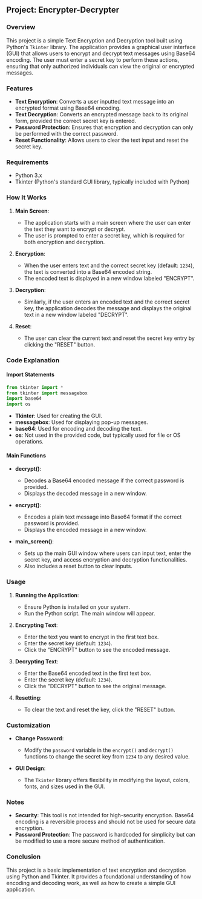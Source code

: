 ## Project: Encrypter-Decrypter

### Overview
This project is a simple Text Encryption and Decryption tool built using Python's `Tkinter` library. The application provides a graphical user interface (GUI) that allows users to encrypt and decrypt text messages using Base64 encoding. The user must enter a secret key to perform these actions, ensuring that only authorized individuals can view the original or encrypted messages.

### Features
- **Text Encryption**: Converts a user inputted text message into an encrypted format using Base64 encoding.
- **Text Decryption**: Converts an encrypted message back to its original form, provided the correct secret key is entered.
- **Password Protection**: Ensures that encryption and decryption can only be performed with the correct password.
- **Reset Functionality**: Allows users to clear the text input and reset the secret key.

### Requirements
- Python 3.x
- Tkinter (Python's standard GUI library, typically included with Python)

### How It Works
1. **Main Screen**:
   - The application starts with a main screen where the user can enter the text they want to encrypt or decrypt.
   - The user is prompted to enter a secret key, which is required for both encryption and decryption.

2. **Encryption**:
   - When the user enters text and the correct secret key (default: `1234`), the text is converted into a Base64 encoded string.
   - The encoded text is displayed in a new window labeled "ENCRYPT".

3. **Decryption**:
   - Similarly, if the user enters an encoded text and the correct secret key, the application decodes the message and displays the original text in a new window labeled "DECRYPT".

4. **Reset**:
   - The user can clear the current text and reset the secret key entry by clicking the "RESET" button.

### Code Explanation

#### Import Statements
```python
from tkinter import *
from tkinter import messagebox
import base64
import os
```
- **Tkinter**: Used for creating the GUI.
- **messagebox**: Used for displaying pop-up messages.
- **base64**: Used for encoding and decoding the text.
- **os**: Not used in the provided code, but typically used for file or OS operations.

#### Main Functions

- **decrypt()**:
  - Decodes a Base64 encoded message if the correct password is provided.
  - Displays the decoded message in a new window.

- **encrypt()**:
  - Encodes a plain text message into Base64 format if the correct password is provided.
  - Displays the encoded message in a new window.

- **main_screen()**:
  - Sets up the main GUI window where users can input text, enter the secret key, and access encryption and decryption functionalities.
  - Also includes a reset button to clear inputs.

### Usage

1. **Running the Application**:
   - Ensure Python is installed on your system.
   - Run the Python script. The main window will appear.

2. **Encrypting Text**:
   - Enter the text you want to encrypt in the first text box.
   - Enter the secret key (default: `1234`).
   - Click the "ENCRYPT" button to see the encoded message.

3. **Decrypting Text**:
   - Enter the Base64 encoded text in the first text box.
   - Enter the secret key (default: `1234`).
   - Click the "DECRYPT" button to see the original message.

4. **Resetting**:
   - To clear the text and reset the key, click the "RESET" button.

### Customization
- **Change Password**: 
  - Modify the `password` variable in the `encrypt()` and `decrypt()` functions to change the secret key from `1234` to any desired value.

- **GUI Design**:
  - The `Tkinter` library offers flexibility in modifying the layout, colors, fonts, and sizes used in the GUI.

### Notes
- **Security**: This tool is not intended for high-security encryption. Base64 encoding is a reversible process and should not be used for secure data encryption.
- **Password Protection**: The password is hardcoded for simplicity but can be modified to use a more secure method of authentication.

### Conclusion
This project is a basic implementation of text encryption and decryption using Python and Tkinter. It provides a foundational understanding of how encoding and decoding work, as well as how to create a simple GUI application.
